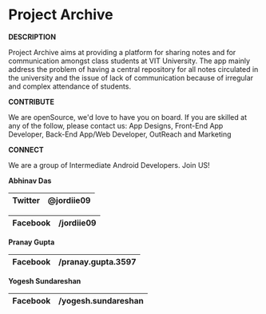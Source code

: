 # Project Archive

**DESCRIPTION**

Project Archive aims at providing a platform for sharing notes and for communication amongst class students at VIT University. The app mainly address the problem of having a central repository for all notes circulated in the university and the issue of lack of communication because of irregular and complex attendance of students.

**CONTRIBUTE**

We are openSource, we'd love to have you on board. If you are skilled at any of the follow, please contact us: App Designs, Front-End App Developer, Back-End App/Web Developer, OutReach and Marketing

**CONNECT**

We are a group of Intermediate Android Developers. Join US! 

**Abhinav Das**

Twitter | @jordiie09
-------- | ---

Facebook |   /jordiie09
-------- | ---


**Pranay Gupta**

Facebook |   /pranay.gupta.3597
-------- | ---

**Yogesh Sundareshan**

Facebook |   /yogesh.sundareshan
-------- | ---
